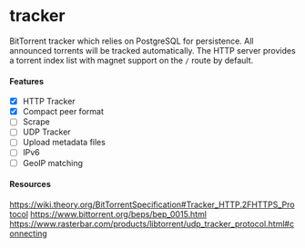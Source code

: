 # tracker
BitTorrent tracker which relies on PostgreSQL for persistence. All announced torrents will be tracked automatically.
The HTTP server provides a torrent index list with magnet support on the `/` route by default.

#### Features

- [x] HTTP Tracker
- [x] Compact peer format
- [ ] Scrape
- [ ] UDP Tracker
- [ ] Upload metadata files
- [ ] IPv6
- [ ] GeoIP matching

#### Resources

https://wiki.theory.org/BitTorrentSpecification#Tracker_HTTP.2FHTTPS_Protocol
https://www.bittorrent.org/beps/bep_0015.html
https://www.rasterbar.com/products/libtorrent/udp_tracker_protocol.html#connecting
